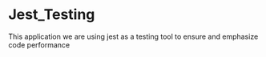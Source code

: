 # Jest_Testing
This application we are using jest as a testing tool to ensure and emphasize code performance
